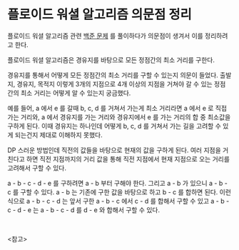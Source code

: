 # 플로이드 워셜 알고리즘 의문점 정리

플로이드 워셜 알고리즘 관련 [백준 문제](https://www.acmicpc.net/problem/11404) 를 풀이하다가 의문점이 생겨서 이를 정리하려고 한다.

플로이드 워셜 알고리즘은 경유지를 바탕으로 모든 정점간의 최소 거리를 구한다.

경유지를 통해서 어떻게 모든 정점간의 최소 거리를 구할 수 있는지 의문이 들었다. 출발지, 경유지, 목적지 이렇게 3개의 지점으로 4개 이상의 지점을 거쳐야 갈 수 있는 정점 간의 최소 거리는 어떻게 알 수 있는지 궁금했다.

예를 들어, a 에서 e 를 갈때 b, c, d 를 거쳐서 가는게 최소 거리라면 a 에서 e 로 직접 가는 거리와, a 에서 경유지를 가는 거리와 경유지에서 e  를 가는 거리의 합 중 최소값을 구하게 된다. 이때 경유지는 하나인데 어떻게 b, c, d 를 거쳐서 가는 길을 고려할 수 있게 되는건지 제대로 이해하지 못했다.

DP 스러운 방법인데 직전의 값들을 바탕으로 현재의 값을 구하게 된다. 여러 지점을 거친다고 하면 직전 지점까지의 거리 값을 통해 직전 지점에서 현재 지점으로 오는 거리를 고려해서 구할 수 있다.

a - b - c - d - e 를 구하려면 a - b 부터 구해야 한다. 그리고 a - b 가 있으니 a - b - c 를 구할 수 있다. a - b 는 기존에 구한 값을 바탕으로 하고 b - c 를 합하면 된다. 이런 식으로 a - b - c - d 는 앞서 구한 a - b - c 에서 c - d 를 합해서 구할 수 있고 a - b - c - d - e 는 a - b - c - d 를 d - e 와 합해서 구할 수 있다.

<br>

<참고>

